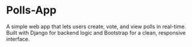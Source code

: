 # Polls-App
A simple web app that lets users create, vote, and view polls in real-time. Built with Django for backend logic and Bootstrap for a clean, responsive interface.
